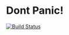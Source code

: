 # Dont Panic!

[![Build Status](https://snap-ci.com/andy-c-jones/event-app-frontend/branch/master/build_image)](https://snap-ci.com/andy-c-jones/event-app-frontend/branch/master)


